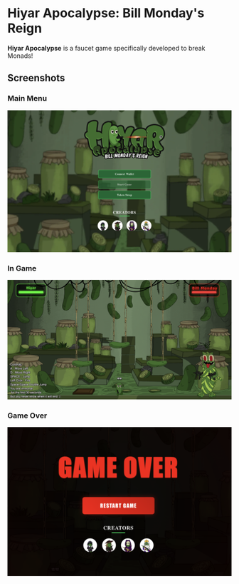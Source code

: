 # Hiyar Apocalypse: Bill Monday's Reign

**Hiyar Apocalypse** is a faucet game specifically developed to break Monads! 

## Screenshots

### Main Menu
![Main Menu](/public/screenshot.png)

### In Game
![In Game](/public/screenshot1.png)

### Game Over
![Game Over](/public/screenshot3.png)
